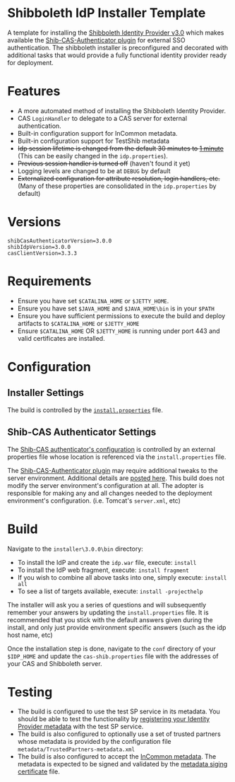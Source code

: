 Shibboleth IdP Installer Template
==============================

A template for installing the [Shibboleth Identity Provider v3.0](https://wiki.shibboleth.net/confluence/display/IDP30/Installation) which makes available the [Shib-CAS-Authenticator plugin][shibcas] for external SSO authentication. The shibboleth installer is preconfigured and decorated with additional tasks that would provide a fully functional identity provider ready for deployment. 

# Features
- A more automated method of installing the Shibboleth Identity Provider.
- CAS `LoginHandler` to delegate to a CAS server for external authentication.
- Built-in configuration support for InCommon metadata.
- Built-in configuration support for TestShib metadata
- ~~Idp session lifetime is changed from the default 30 minutes to [1 minute](https://github.com/Unicon/unicon-shibboleth-idp-template/blob/master/installer/2.4.3/src/installer/resources/conf-tmpl/internal.xml#L102)~~ (This can be easily changed in the `idp.properties`).
- ~~Previous session handler is turned off~~ (haven't found it yet)
- Logging levels are changed to be at `DEBUG` by default
- ~~Externalized configuration for attribute resolution, login handlers, etc.~~ (Many of these properties are consolidated in the `idp.properties` by default)

# Versions

```properties
shibCasAuthenticatorVersion=3.0.0
shibIdpVersion=3.0.0
casClientVersion=3.3.3
```

# Requirements
- Ensure you have set `$CATALINA_HOME` or `$JETTY_HOME`.
- Ensure you have set `$JAVA_HOME` and `$JAVA_HOME\bin` is in your `$PATH`
- Ensure you have sufficient permissions to execute the build and deploy artifacts to `$CATALINA_HOME` or `$JETTY_HOME`
- Ensure `$CATALINA_HOME` OR `$JETTY_HOME` is running under port 443 and valid certificates are installed.

# Configuration

## Installer Settings
The build is controlled by the [`install.properties`](https://github.com/Unicon/unicon-shibboleth-idp-template/blob/master/installer/2.4.3/src/installer/resources/install.properties) file. 

## Shib-CAS Authenticator Settings
The [Shib-CAS authenticator's configuration][shibcas] is controlled by an external properties file whose location is referenced via the `install.properties` file.

The  [Shib-CAS-Authenticator plugin][shibcas] may require additional tweaks to the server environment. Additional details are [posted here][shibcas]. This build does not modify the server environment's configuration at all. The adopter is responsible for making any and all changes needed to the deployment environment's configuration. (i.e. Tomcat's `server.xml`, etc)

# Build
Navigate to the `installer\3.0.0\bin` directory:

* To install the IdP and create the `idp.war` file, execute: `install`
* To install the IdP web fragment, execute: `install fragment`
* If you wish to combine all above tasks into one, simply execute: `install all`
* To see a list of targets available, execute: `install -projecthelp`

The installer will ask you a series of questions and will subsequently remember your answers by updating the `install.properties` file. It is recommended that you stick with the default answers given during the install, and only just provide environment specific answers (such as the idp host name, etc) 

Once the installation step is done, navigate to the `conf` directory of your `$IDP_HOME` and update the `cas-shib.properties` file with the addresses of your CAS and Shibboleth server. 

# Testing
* The build is configured to use the test SP service in its metadata. You should be able to test the functionality by [registering your Identity Provider metadata](https://www.testshib.org/metadata.html) with the test SP service. 
* The build is also configured to optionally use a set of trusted partners whose metadata is provided by the configuration file `metadata/TrustedPartners-metadata.xml`
* The build is also configured to accept the [InCommon metadata](https://github.com/Unicon/unicon-shibboleth-idp-template/blob/master/installer/2.4.3/src/installer/resources/conf-tmpl/relying-party.xml#L109). The metadata is expected to be signed and validated by the [metadata siging certificate](https://github.com/Unicon/unicon-shibboleth-idp-template/blob/master/installer/etc/inc-md-cert.pem) file.


[shibcas]: https://github.com/Unicon/shib-cas-authn3/
